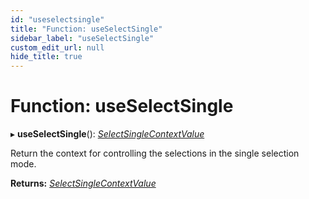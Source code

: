 ```yaml
---
id: "useselectsingle"
title: "Function: useSelectSingle"
sidebar_label: "useSelectSingle"
custom_edit_url: null
hide_title: true
---
```


# Function: useSelectSingle

▸ **useSelectSingle**(): [*SelectSingleContextValue*](../interfaces/selectsinglecontextvalue.md)

Return the context for controlling the selections in the single selection mode.

**Returns:** [*SelectSingleContextValue*](../interfaces/selectsinglecontextvalue.md)
